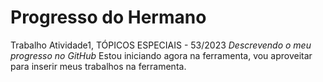 # Progresso do Hermano
Trabalho Atividade1, TÓPICOS ESPECIAIS - 53/2023
*Descrevendo o meu progresso no GitHub*
Estou iniciando agora na ferramenta, vou aproveitar para inserir meus trabalhos na ferramenta. 
